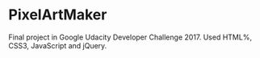 # PixelArtMaker
Final project in Google Udacity Developer Challenge 2017.
Used HTML%, CSS3, JavaScript and jQuery.
